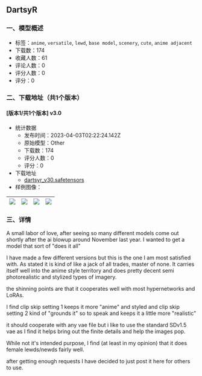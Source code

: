 ## DartsyR
### 一、模型概述

- 标签：`anime`, `versatile`, `lewd`, `base model`, `scenery`, `cute`, `anime adjacent`
- 下载数：174
- 收藏人数：61
- 评论人数：0
- 评分人数：0
- 评分：0

### 二、下载地址（共1个版本）

#### [版本1/共1个版本] v3.0

- 统计数据
  - 发布时间：2023-04-03T02:22:24.142Z
  - 原始模型：Other
  - 下载数：174
  - 评分人数：0
  - 评分：0
- 下载地址
  - [dartsyr_v30.safetensors](https://civitai.com/api/download/models/34129)
- 样例图像：

| <img src="https://image.civitai.com/xG1nkqKTMzGDvpLrqFT7WA/b4eaedce-be00-424f-1686-b5fbedcf5000/width=450/389769.jpeg" /> | <img src="https://image.civitai.com/xG1nkqKTMzGDvpLrqFT7WA/c0782802-8206-41ba-2a2f-885d0d183000/width=450/389774.jpeg" /> | <img src="https://image.civitai.com/xG1nkqKTMzGDvpLrqFT7WA/fc37f042-ad7d-47ac-4623-64c796502000/width=450/389773.jpeg" /> | <img src="https://image.civitai.com/xG1nkqKTMzGDvpLrqFT7WA/60ef245a-7b4c-472f-44e0-acbfacf97f00/width=450/389772.jpeg" /> |
| ---- | ---- | ---- | ---- |


### 三、详情
<p>A small labor of love, after seeing so many different models come out shortly after the ai blowup around November last year. I wanted to get a model that sort of "does it all"</p><p>I have made a few different versions but this is the one I am most satisfied with. As stated it is kind of like a jack of all trades, master of none. It carries itself well into the anime style territory and does pretty decent semi photorealistic and stylized types of imagery.</p><p>the shinning points are that it cooperates well with most hypernetworks and LoRAs.</p><p>I find clip skip setting 1 keeps it more "anime" and styled and clip skip setting 2 kind of "grounds it" so to speak and keeps it a little more "realistic"</p><p>it should cooperate with any vae file but i like to use the standard SDv1.5 vae as I find it helps bring out the finite details and help the images pop.</p><p>While not it's intended purpose, I find (at least in my opinion) that it does female lewds/newds fairly well.</p><p>after getting enough requests I have decided to just post it here for others to use.</p>
